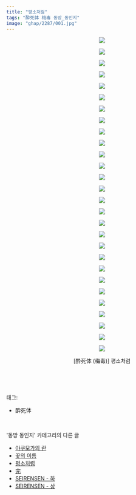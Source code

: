 ```yaml
---
title: "평소처럼"
tags: "酔死体 梅毒 동방_동인지"
image: "ghap/2287/001.jpg"
---
```

<div class="article">
<p style="text-align: center; clear: none; float: none;"><img src="{{ site.nasurl }}/ghap/2287/001.jpg"/></p>
<p style="text-align: center; clear: none; float: none;"><img src="{{ site.nasurl }}/ghap/2287/002.jpg"/></p>
<p style="text-align: center; clear: none; float: none;"><img src="{{ site.nasurl }}/ghap/2287/003.jpg"/></p>
<p style="text-align: center; clear: none; float: none;"><img src="{{ site.nasurl }}/ghap/2287/004.jpg"/></p>
<p style="text-align: center; clear: none; float: none;"><img src="{{ site.nasurl }}/ghap/2287/005.jpg"/></p>
<p style="text-align: center; clear: none; float: none;"><img src="{{ site.nasurl }}/ghap/2287/006.jpg"/></p>
<p style="text-align: center; clear: none; float: none;"><img src="{{ site.nasurl }}/ghap/2287/007.jpg"/></p>
<p style="text-align: center; clear: none; float: none;"><img src="{{ site.nasurl }}/ghap/2287/008.jpg"/></p>
<p style="text-align: center; clear: none; float: none;"><img src="{{ site.nasurl }}/ghap/2287/009.jpg"/></p>
<p style="text-align: center; clear: none; float: none;"><img src="{{ site.nasurl }}/ghap/2287/010.jpg"/></p>
<p style="text-align: center; clear: none; float: none;"><img src="{{ site.nasurl }}/ghap/2287/011.jpg"/></p>
<p style="text-align: center; clear: none; float: none;"><img src="{{ site.nasurl }}/ghap/2287/012.jpg"/></p>
<p style="text-align: center; clear: none; float: none;"><img src="{{ site.nasurl }}/ghap/2287/013.jpg"/></p>
<p style="text-align: center; clear: none; float: none;"><img src="{{ site.nasurl }}/ghap/2287/014.jpg"/></p>
<p style="text-align: center; clear: none; float: none;"><img src="{{ site.nasurl }}/ghap/2287/015.jpg"/></p>
<p style="text-align: center; clear: none; float: none;"><img src="{{ site.nasurl }}/ghap/2287/016.jpg"/></p>
<p style="text-align: center; clear: none; float: none;"><img src="{{ site.nasurl }}/ghap/2287/017.jpg"/></p>
<p style="text-align: center; clear: none; float: none;"><img src="{{ site.nasurl }}/ghap/2287/018.jpg"/></p>
<p style="text-align: center; clear: none; float: none;"><img src="{{ site.nasurl }}/ghap/2287/019.jpg"/></p>
<p style="text-align: center; clear: none; float: none;"><img src="{{ site.nasurl }}/ghap/2287/020.jpg"/></p>
<p style="text-align: center; clear: none; float: none;"><img src="{{ site.nasurl }}/ghap/2287/021.jpg"/></p>
<p style="text-align: center; clear: none; float: none;"><img src="{{ site.nasurl }}/ghap/2287/022.jpg"/></p>
<p style="text-align: center; clear: none; float: none;"><img src="{{ site.nasurl }}/ghap/2287/023.jpg"/></p>
<p style="text-align: center; clear: none; float: none;"><img src="{{ site.nasurl }}/ghap/2287/024.jpg"/></p>
<p style="text-align: center; clear: none; float: none;"><img src="{{ site.nasurl }}/ghap/2287/025.jpg"/></p>
<p style="text-align: center; clear: none; float: none;"><img src="{{ site.nasurl }}/ghap/2287/026.jpg"/></p>
<p style="text-align: center; clear: none; float: none;"><img src="{{ site.nasurl }}/ghap/2287/027.jpg"/></p>
<p style="text-align: center; clear: none; float: none;"><img src="{{ site.nasurl }}/ghap/2287/028.jpg"/></p>
<p style="text-align: center; clear: none; float: none;">[酔死体 (梅毒)] 평소처럼</p>
<p><br/></p>
</div><br/>
<div class="tagTrail">
<p>태그: </p>
<ul>
<li>酔死体</li>
</ul>
</div><br/>
<div class="another">
<p>'동방 동인지' 카테고리의 다른 글</p>
<ul>
<li><a href="/2016-09-22-ghap_2289">야쿠모가의 란</a></li>
<li><a href="/2016-09-22-ghap_2288">꽃의 이름</a></li>
<li><a href="/2016-09-22-ghap_2287">평소처럼</a></li>
<li><a href="/2016-09-22-ghap_2286">完</a></li>
<li><a href="/2016-09-22-ghap_2285">SEIRENSEN - 하</a></li>
<li><a href="/2016-09-22-ghap_2284">SEIRENSEN - 상</a></li>
</ul>
</div><br/>
<div class="cb_module cb_fluid">
<div class="cb_wrt cb_profile">
</div><!-- commentList close -->
</div><br/>
